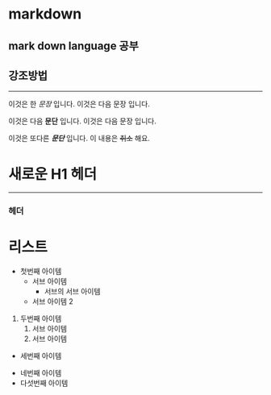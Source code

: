# markdown
mark down language 공부
---------------
## 강조방법
---------------
이것은 한 *문장* 입니다.
이것은 다음  문장 입니다.

이것은 다음 **문단** 입니다.
이것은 다음 문장 입니다. 

이것은 또다른 ***문단*** 입니다.
이 내용은 ~~취소~~ 해요.
# 새로운 H1 헤더
---------------
### 헤더

# 리스트
- 첫번째 아이템
  - 서브 아이템
    - 서브의 서브 아이템
  - 서브 아이템 2 
1. 두번째 아이템
   1. 서브 아이템
   2. 서브 아이템 
- 세번째 아이템
+ 네번째 아이템
+ 다섯번째 아이템
